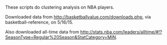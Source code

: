 These scripts do clustering analysis on NBA players. 

Downloaded data from http://basketballvalue.com/downloads.php, via basketball-reference, on 5/16/15. 

Also downloaded all-time data from http://stats.nba.com/leaders/alltime/#!?SeasonType=Regular%20Season&StatCategory=MIN. 